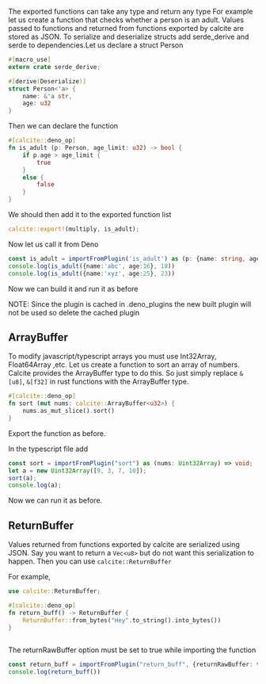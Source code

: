 The exported functions can take any type and return any type
For example let us create a function that checks whether a person is an adult. 
Values passed to functions and returned from functions exported by calcite are stored as JSON. To serialize and deserialize structs add serde_derive and serde to dependencies.Let us declare a struct Person
```rust
#[macro_use]
extern crate serde_derive;

#[derive(Deserialize)]
struct Person<'a> {
    name: &'a str,
    age: u32
}
```
Then we can declare the function
```rust
#[calcite::deno_op]
fn is_adult (p: Person, age_limit: u32) -> bool {
    if p.age > age_limit {
        true
    }
    else {
        false
    }
}
```
We should then add it to the exported function list
```rust
calcite::export!(multiply, is_adult);
```

Now let us call it from Deno
```ts
const is_adult = importFromPlugin('is_adult') as (p: {name: string, age: number}, age_limit: number) => boolean
console.log(is_adult({name:'abc', age:16}, 18))
console.log(is_adult({name:'xyz', age:25}, 23))
```

Now we can build it and run it as before

NOTE:
Since the plugin is cached in .deno_plugins the new built plugin will not be used so delete the cached plugin

## ArrayBuffer
To modify javascript/typescript arrays you must use Int32Array, Float64Array ,etc.
Let us create a function to sort an array of numbers.
Calcite provides the ArrayBuffer type to do this. So just simply replace `&[u8]`, `&[f32]` in rust functions with the ArrayBuffer type.
```rust
#[calcite::deno_op]
fn sort (mut nums: calcite::ArrayBuffer<u32>) {
    nums.as_mut_slice().sort()
}
```
Export the function as before.

In the typescript file add
```ts
const sort = importFromPlugin("sort") as (nums: Uint32Array) => void;
let a = new Uint32Array([9, 3, 7, 10]);
sort(a);
console.log(a);
```

Now we can run it as before.

## ReturnBuffer
Values returned from functions exported by calcite are serialized using JSON. Say you want to return a `Vec<u8>` but do not want this serialization to happen. Then you can use `calcite::ReturnBuffer`

For example,

```rust
use calcite::ReturnBuffer;

#[calcite::deno_op]
fn return_buff() -> ReturnBuffer {
    ReturnBuffer::from_bytes("Hey".to_string().into_bytes())
}
 
```

The returnRawBuffer option must be set to true while importing the function
```ts
const return_buff = importFromPlugin("return_buff", {returnRawBuffer: true}) as () => Uint8Array
console.log(return_buff())
```
